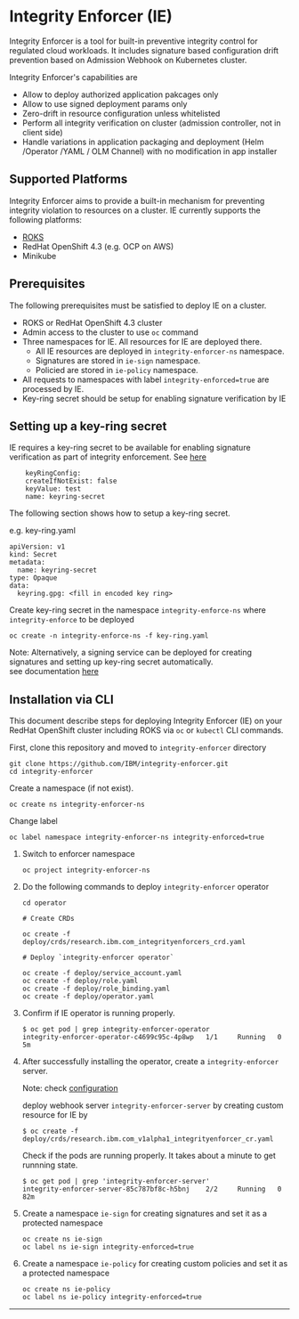 # Integrity Enforcer (IE)
Integrity Enforcer is a tool for built-in preventive integrity control for regulated cloud workloads. It includes signature based configuration drift prevention based on Admission Webhook on Kubernetes cluster.

Integrity Enforcer's capabilities are 

- Allow to deploy authorized application pakcages only
- Allow to use signed deployment params only
- Zero-drift in resource configuration unless whitelisted
- Perform all integrity verification on cluster (admission controller, not in client side)
- Handle variations in application packaging and deployment (Helm /Operator /YAML / OLM Channel) with no modification in app installer

## Supported Platforms

Integrity Enforcer aims to provide a built-in mechanism for preventing integrity violation to resources on a cluster. IE currently supports the following platforms:

- [ROKS](https://cloud.ibm.com/docs/openshift)
- RedHat OpenShift 4.3 (e.g. OCP on AWS)
- Minikube

## Prerequisites

The following prerequisites must be satisfied to deploy IE on a cluster.

- ROKS or RedHat OpenShift 4.3 cluster
- Admin access to the cluster to use `oc` command
- Three namespaces for IE. All resources for IE are deployed there. 
  - All IE resources are deployed in `integrity-enforcer-ns` namespace.
  - Signatures are stored in `ie-sign` namespace. 
  - Policied are stored in `ie-policy` namespace. 
- All requests to namespaces with label `integrity-enforced=true` are processed by IE. 
- Key-ring secret should be setup for enabling signature verification by IE

## Setting up a key-ring secret
IE requires a key-ring secret to be available for enabling signature verification as part of integrity enforcement. See [here](operator/deploy/crds/research.ibm.com_v1alpha1_integrityenforcer_cr.yaml)

```
    keyRingConfig:
    createIfNotExist: false
    keyValue: test
    name: keyring-secret
```
The following section shows how to setup a key-ring secret.

e.g. key-ring.yaml
```
apiVersion: v1
kind: Secret
metadata:
  name: keyring-secret
type: Opaque
data:
  keyring.gpg: <fill in encoded key ring>
```

Create key-ring secret in the namespace `integrity-enforce-ns` where `integrity-enforce` to be deployed
```
oc create -n integrity-enforce-ns -f key-ring.yaml
```

Note:  Alternatively, a signing service can be deployed for creating signatures and setting up key-ring secret automatically.  
       see documentation [here](docs/README_INSTALL_SIGNING_SERVICE.md)

## Installation via CLI

This document describe steps for deploying Integrity Enforcer (IE) on your RedHat OpenShift cluster including ROKS via `oc` or `kubectl` CLI commands. 

First, clone this repository and moved to `integrity-enforcer` directory
```
git clone https://github.com/IBM/integrity-enforcer.git
cd integrity-enforcer
```

Create a namespace (if not exist).

```
oc create ns integrity-enforcer-ns
```

Change label

```
oc label namespace integrity-enforcer-ns integrity-enforced=true
```

1. Switch to enforcer namespace

    ```
    oc project integrity-enforcer-ns
    ```

2. Do the following commands to deploy `integrity-enforcer` operator


    ```
    cd operator

    # Create CRDs

    oc create -f deploy/crds/research.ibm.com_integrityenforcers_crd.yaml
     
    # Deploy `integrity-enforcer operator`    

    oc create -f deploy/service_account.yaml 
    oc create -f deploy/role.yaml 
    oc create -f deploy/role_binding.yaml 
    oc create -f deploy/operator.yaml
    ```

3. Confirm if IE operator is running properly. 

    ```
    $ oc get pod | grep integrity-enforcer-operator
    integrity-enforcer-operator-c4699c95c-4p8wp   1/1     Running   0          5m
    ```

4. After successfully installing the operator, create a `integrity-enforcer` server.
    
    Note: check [configuration](docs/README_CONFIGURATION.md)
    
    deploy webhook server `integrity-enforcer-server` by creating custom resource for IE by
    ```     
    $ oc create -f deploy/crds/research.ibm.com_v1alpha1_integrityenforcer_cr.yaml
    ```
    
    Check if the pods are running properly. It takes about a minute to get runnning state.
    ```
    $ oc get pod | grep 'integrity-enforcer-server'
    integrity-enforcer-server-85c787bf8c-h5bnj    2/2     Running   0          82m
    ```

4. Create a namespace `ie-sign` for creating signatures and set it as a protected namespace

    ```
    oc create ns ie-sign
    oc label ns ie-sign integrity-enforced=true    
    ```
5.  Create a namespace `ie-policy` for creating custom policies and set it as a protected namespace

    ```
    oc create ns ie-policy
    oc label ns ie-policy integrity-enforced=true    
    ```   
---
